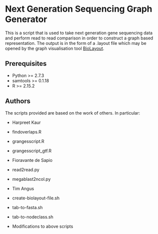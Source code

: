 Next Generation Sequencing Graph Generator
==========================================

This is a script that is used to take next generation gene sequencing data and perform read to read comparison in order to construct a graph based representation. The output is in the form of a .layout file which may be opened by the graph visualisation tool [BioLayout](http://www.biolayout.org/).

Prerequisites
-------------

* Python >= 2.7.3
* samtools >= 0.1.18
* R >= 2.15.2

Authors
-------

The scripts provided are based on the work of others. In particular:

* Harpreet Kaur
 * findoverlaps.R
 * grangesscript.R
 * grangesscript_gtf.R

* Fioravante de Sapio
 * read2read.py
 * megablast2ncol.py

* Tim Angus
 * create-biolayout-file.sh
 * tab-to-fasta.sh
 * tab-to-nodeclass.sh
 * Modifications to above scripts
